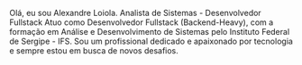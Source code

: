 Olá, eu sou Alexandre Loiola.
Analista de Sistemas - Desenvolvedor Fullstack
Atuo como Desenvolvedor Fullstack (Backend-Heavy), com a formação em Análise e Desenvolvimento de Sistemas pelo Instituto Federal de Sergipe - IFS. Sou um profissional dedicado e apaixonado por tecnologia e sempre estou em busca de novos desafios.
